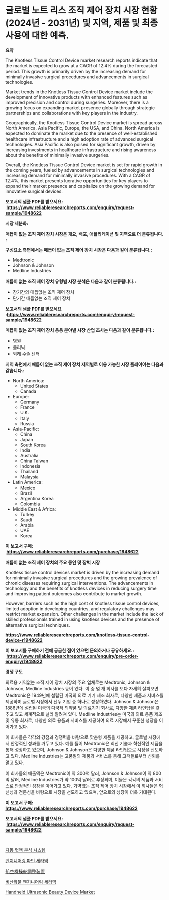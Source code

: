 <p><h1>글로벌 노트 리스 조직 제어 장치 시장 현황 (2024년 - 2031년) 및 지역, 제품 및 최종 사용에 대한 예측.</h1></p><p><strong>요약</strong></p>
<p><p>The Knotless Tissue Control Device market research reports indicate that the market is expected to grow at a CAGR of 12.4% during the forecasted period. This growth is primarily driven by the increasing demand for minimally invasive surgical procedures and advancements in surgical technologies.</p><p>Market trends in the Knotless Tissue Control Device market include the development of innovative products with enhanced features such as improved precision and control during surgeries. Moreover, there is a growing focus on expanding market presence globally through strategic partnerships and collaborations with key players in the industry.</p><p>Geographically, the Knotless Tissue Control Device market is spread across North America, Asia Pacific, Europe, the USA, and China. North America is expected to dominate the market due to the presence of well-established healthcare infrastructure and a high adoption rate of advanced surgical technologies. Asia Pacific is also poised for significant growth, driven by increasing investments in healthcare infrastructure and rising awareness about the benefits of minimally invasive surgeries.</p><p>Overall, the Knotless Tissue Control Device market is set for rapid growth in the coming years, fueled by advancements in surgical technologies and increasing demand for minimally invasive procedures. With a CAGR of 12.4%, this market presents lucrative opportunities for key players to expand their market presence and capitalize on the growing demand for innovative surgical devices.</p></p>
<p><strong>보고서의 샘플 PDF를 받으세요: &nbsp;<a href="https://www.reliableresearchreports.com/enquiry/request-sample/1948622">https://www.reliableresearchreports.com/enquiry/request-sample/1948622</a></strong></p>
<p><strong>시장 세분화:</strong></p>
<p><strong> 매듭이 없는 조직 제어 장치 시장은 개요, 배포, 애플리케이션 및 지역으로 더 분류됩니다. :</strong></p>
<p><strong>구성요소 측면에서는 매듭이 없는 조직 제어 장치 시장은 다음과 같이 분류됩니다.:</strong></p>
<p><ul><li>Medtronic</li><li>Johnson & Johnson</li><li>Medline Industries</li></ul></p>
<p><strong> 매듭이 없는 조직 제어 장치 유형별 시장 분석은 다음과 같이 분류됩니다.:</strong></p>
<p><ul><li>장기간의 매듭없는 조직 제어 장치</li><li>단기간 매듭없는 조직 제어 장치</li></ul></p>
<p><strong>보고서의 샘플 PDF를 받으세요 :<a href="https://www.reliableresearchreports.com/enquiry/request-sample/1948622">https://www.reliableresearchreports.com/enquiry/request-sample/1948622</a></strong></p>
<p><strong> 매듭이 없는 조직 제어 장치 응용 분야별 시장 산업 조사는 다음과 같이 분류됩니다.:</strong></p>
<p><ul><li>병원</li><li>클리닉</li><li>외래 수술 센터</li></ul></p>
<p><strong>지역 측면에서 매듭이 없는 조직 제어 장치 지역별로 이용 가능한 시장 플레이어는 다음과 같습니다.:</strong></p>
<p><ul>
    <li>
        North America:
        <ul>
            <li>United States</li>
            <li>Canada</li>
        </ul>
    </li>
    <li>
        Europe:
        <ul>
            <li>Germany</li>
            <li>France</li>
            <li>U.K.</li>
            <li>Italy</li>
            <li>Russia</li>
        </ul>
    </li>
    <li>
        Asia-Pacific:
        <ul>
            <li>China</li>
            <li>Japan</li>
            <li>South Korea</li>
            <li>India</li>
            <li>Australia</li>
            <li>China Taiwan</li>
            <li>Indonesia</li>
            <li>Thailand</li>
            <li>Malaysia</li>
        </ul>
    </li>
    <li>
        Latin America:
        <ul>
            <li>Mexico</li>
            <li>Brazil</li>
            <li>Argentina Korea</li>
            <li>Colombia</li>
        </ul>
    </li>
    <li>
        Middle East & Africa:
        <ul>
            <li>Turkey</li>
            <li>Saudi</li>
            <li>Arabia</li>
            <li>UAE</li>
            <li>Korea</li>
        </ul>
    </li>
    </ul></p>
<p><strong>이 보고서 구매: &nbsp;<a href="https://www.reliableresearchreports.com/purchase/1948622">https://www.reliableresearchreports.com/purchase/1948622</a></strong></p>
<p><strong>매듭이 없는 조직 제어 장치의 주요 동인 및 장벽 시장</strong></p>
<p><p>Knotless tissue control devices market is driven by the increasing demand for minimally invasive surgical procedures and the growing prevalence of chronic diseases requiring surgical interventions. The advancements in technology and the benefits of knotless devices in reducing surgery time and improving patient outcomes also contribute to market growth.</p><p>However, barriers such as the high cost of knotless tissue control devices, limited adoption in developing countries, and regulatory challenges may restrict market expansion. Other challenges in the market include the lack of skilled professionals trained in using knotless devices and the presence of alternative surgical techniques.</p></p>
<p><strong><a href="https://www.reliableresearchreports.com/knotless-tissue-control-device-r1948622">https://www.reliableresearchreports.com/knotless-tissue-control-device-r1948622</a></strong></p>
<p><strong>이 보고서를 구매하기 전에 궁금한 점이 있으면 문의하거나 공유하세요.: &nbsp;<a href="https://www.reliableresearchreports.com/enquiry/pre-order-enquiry/1948622">https://www.reliableresearchreports.com/enquiry/pre-order-enquiry/1948622</a></strong></p>
<p><strong>경쟁 구도</strong></p>
<p><p>의료용 기역없는 조직 제어 장치 시장의 주요 업체로는 Medtronic, Johnson & Johnson, Medline Industries 등이 있다. 이 중 몇 개 회사를 보다 자세히 살펴보면 Medtronic은 1949년에 설립된 미국의 의료 기기 제조 회사로, 다양한 제품과 서비스를 제공하며 글로벌 시장에서 선두 기업 중 하나로 성장하였다. Johnson & Johnson은 1886년에 설립된 미국의 다국적 의약품 및 의료기기 회사로, 다양한 제품 라인업을 갖추고 있고 세계적으로 널리 알려져 있다. Medline Industries는 미국의 의료 용품 제조 및 유통 회사로, 다양한 의료 용품과 서비스를 제공하여 의료 시장에서 꾸준한 성장을 이어가고 있다.</p><p>이 회사들은 각각의 강점과 경쟁력을 바탕으로 맞춤형 제품을 제공하고, 글로벌 시장에서 안정적인 성과를 거두고 있다. 예를 들어 Medtronic은 최신 기술과 혁신적인 제품을 통해 성장하고 있으며, Johnson & Johnson은 다양한 제품 라인업으로 시장을 선도하고 있다. Medline Industries는 고품질의 제품과 서비스를 통해 고객들로부터 신뢰를 얻고 있다.</p><p>이 회사들의 매출액은 Medtronic이 약 300억 달러, Johnson & Johnson이 약 800억 달러, Medline Industries가 약 100억 달러로 추정되며, 이들은 각각의 제품과 서비스로 안정적인 성장을 이어가고 있다. 기역없는 조직 제어 장치 시장에서 이 회사들은 혁신성과 전문성을 바탕으로 시장을 선도하고 있으며, 앞으로의 성장이 더욱 기대된다.</p></p>
<p><strong>이 보고서 구매: &nbsp; <a href="https://www.reliableresearchreports.com/purchase/1948622">https://www.reliableresearchreports.com/purchase/1948622</a></strong></p>
<p><strong>보고서의 샘플 PDF를 받으세요: &nbsp;<a href="https://www.reliableresearchreports.com/enquiry/request-sample/1948622">https://www.reliableresearchreports.com/enquiry/request-sample/1948622</a></strong><strong></strong></p>
<p>&nbsp;</p>
<p><p><a href="https://medium.com/@delaneywill28/%EC%9E%90%EB%8F%99-%ED%98%88%EC%95%A1-%EB%B6%84%EC%84%9D-%EC%8B%9C%EC%8A%A4%ED%85%9C-%EC%8B%9C%EC%9E%A5-%EC%84%B1%EA%B3%B5%EC%A0%81%EC%9D%B8-%EB%B9%84%EC%A6%88%EB%8B%88%EC%8A%A4-%EC%A0%84%EB%9E%B5%EC%9D%98-%ED%95%B5%EC%8B%AC-2031%EB%85%84%EA%B9%8C%EC%A7%80-%EC%98%88%EC%B8%A1-c4656984afe4">자동 혈액 분석 시스템</a></p><p><a href="https://github.com/vanessagrant665567/Market-Research-Report-List-1/blob/main/2714979108687.md">엔지니어링 파인 세라믹</a></p><p><a href="https://github.com/qwpelcjko9242629/Market-Research-Report-List-2/blob/main/3413159123473.md">航空機操舵調整装置</a></p><p><a href="https://github.com/rrmadityapu/Market-Research-Report-List-1/blob/main/6502768108688.md">비산화물 엔지니어링 세라믹</a></p><p><a href="https://github.com/LitzyGulgowski2023/Market-Research-Report-List-1/blob/main/handheld-ultrasonic-beauty-device-market.md">Handheld Ultrasonic Beauty Device Market</a></p></p>